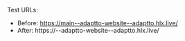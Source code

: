 Test URLs:
- Before: https://main--adaptto-website--adaptto.hlx.live/
- After: https://<branch>--adaptto-website--adaptto.hlx.live/
